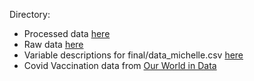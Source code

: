 Directory:

* Processed data [here](final/)
* Raw data [here](raw/)
* Variable descriptions for final/data_michelle.csv [here](variables_desc.xlsx)
* Covid Vaccination data from [Our World in Data](https://ourworldindata.org/covid-vaccinations?country=~USA)

